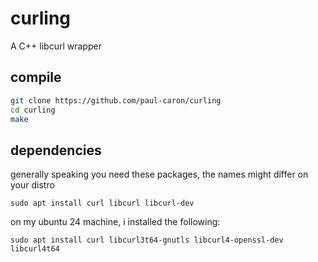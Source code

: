 # curling
A C++ libcurl wrapper

## compile
```sh
git clone https://github.com/paul-caron/curling
cd curling
make
```

## dependencies
generally speaking you need these packages, the names might differ on your distro
```
sudo apt install curl libcurl libcurl-dev
```
on my ubuntu 24 machine, i installed the following:
```
sudo apt install curl libcurl3t64-gnutls libcurl4-openssl-dev libcurl4t64
```
